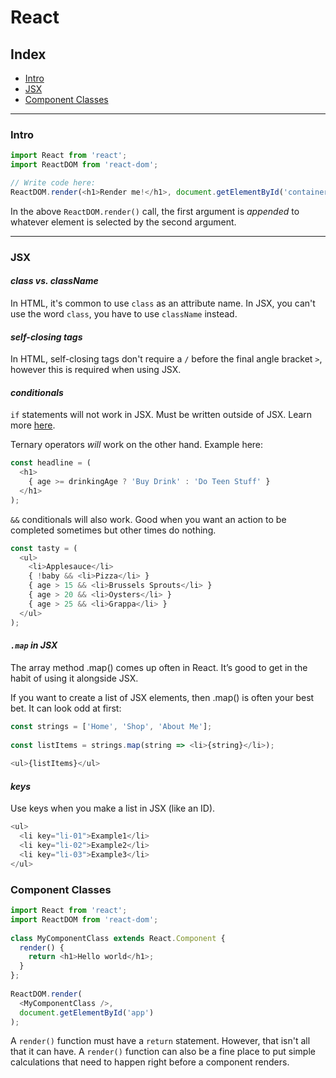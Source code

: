# React

## Index
- [Intro](#intro)
- [JSX](#self-closing-tags)
-  [Component Classes](#component-classes)

---

### Intro
```js
import React from 'react';
import ReactDOM from 'react-dom';

// Write code here:
ReactDOM.render(<h1>Render me!</h1>, document.getElementById('container'));
```
In the above `ReactDOM.render()` call, the first argument is _appended_ to whatever element is selected by the second argument.

---

### JSX

#### _class vs. className_

In HTML, it's common to use `class` as an attribute name. In JSX, you can't use the word `class`, you have to use `className` instead.

#### _self-closing tags_

In HTML, self-closing tags don't require a `/` before the final angle bracket `>`, however this is required when using JSX.

#### _conditionals_

`if` statements will not work in JSX. Must be written outside of JSX. Learn more [here](https://reactjs.org/docs/jsx-in-depth.html).

Ternary operators _will_ work on the other hand. Example here:
```js
const headline = (
  <h1>
    { age >= drinkingAge ? 'Buy Drink' : 'Do Teen Stuff' }
  </h1>
);
```

`&&` conditionals will also work. Good when you want an action to be completed sometimes but other times do nothing.
```js
const tasty = (
  <ul>
    <li>Applesauce</li>
    { !baby && <li>Pizza</li> }
    { age > 15 && <li>Brussels Sprouts</li> }
    { age > 20 && <li>Oysters</li> }
    { age > 25 && <li>Grappa</li> }
  </ul>
);
```

#### _`.map` in JSX_

The array method .map() comes up often in React. It’s good to get in the habit of using it alongside JSX.

If you want to create a list of JSX elements, then .map() is often your best bet. It can look odd at first:
```js
const strings = ['Home', 'Shop', 'About Me'];
 
const listItems = strings.map(string => <li>{string}</li>);
 
<ul>{listItems}</ul>
```

#### _keys_

Use keys when you make a list in JSX (like an ID).
```js
<ul>
  <li key="li-01">Example1</li>
  <li key="li-02">Example2</li>
  <li key="li-03">Example3</li>
</ul>
```

### Component Classes
```js
import React from 'react';
import ReactDOM from 'react-dom';
 
class MyComponentClass extends React.Component {
  render() {
    return <h1>Hello world</h1>;
  }
};
 
ReactDOM.render(
  <MyComponentClass />,
  document.getElementById('app')
);
```

A `render()` function must have a `return` statement. However, that isn't all that it can have. A `render()` function can also be a fine place to put simple calculations that need to happen right before a component renders.


